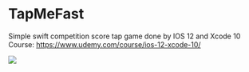 # TapMeFast
Simple swift competition score tap game done by IOS 12 and Xcode 10 Course: https://www.udemy.com/course/ios-12-xcode-10/

![](TapMeFast.gif)
